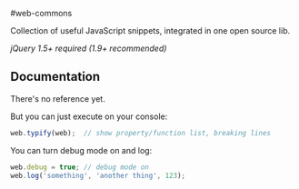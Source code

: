 #web-commons

Collection of useful JavaScript snippets, integrated in one open source lib.

*jQuery 1.5+ required (1.9+ recommended)*

## Documentation

There's no reference yet.

But you can just execute on your console:

```js
web.typify(web);  // show property/function list, breaking lines
```

You can turn debug mode on and log:

```js
web.debug = true; // debug mode on
web.log('something', 'another thing', 123);
```

